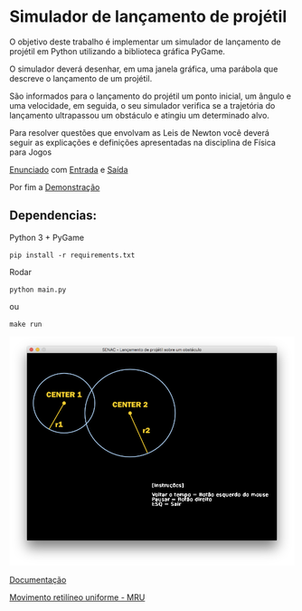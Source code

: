 # Simulador de lançamento de projétil

O objetivo deste trabalho é implementar um simulador de lançamento de projétil em Python utilizando a
biblioteca gráfica PyGame. 

O simulador deverá desenhar, em uma janela gráfica, uma parábola que descreve o lançamento de um projétil. 

São informados para o lançamento do projétil um ponto inicial, um
ângulo e uma velocidade, em seguida, o seu simulador verifica se a trajetória do lançamento ultrapassou um
obstáculo e atingiu um determinado alvo. 

Para resolver questões que envolvam as Leis de Newton você
deverá seguir as explicações e definições apresentadas na disciplina de Física para Jogos

[Enunciado](enunciado.pdf) com [Entrada](entrada.txt) e [Saída](saida.txt)

Por fim a [Demonstração](https://youtu.be/R0Iu3LlgiOE)

## Dependencias: 

Python 3 + PyGame 

```
pip install -r requirements.txt
```

Rodar

```
python main.py
```
ou

```
make run
```

![](splash.png)

[Documentação](doc/pdf/api.pdf)

[Movimento retilíneo uniforme - MRU](https://pt.wikipedia.org/wiki/Movimento_retil%C3%ADneo_uniforme)
